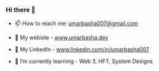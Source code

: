 ### Hi there 👋

- 📫 How to reach me: umarbasha007@gmail.com
- 🔭 My website - www.umarbasha.dev
- 💬 My LinkedIn - www.linkedin.com/in/umarbasha007

- 🌱 I’m currently learning - Web 3, HFT, System Designs
<!--
**umarbasha007/umarbasha007** is a ✨ _special_ ✨ repository because its `README.md` (this file) appears on your GitHub profile.

Here are some ideas to get you started:

- 🔭 I’m currently working on ...
- 🌱 I’m currently learning ...
- 👯 I’m looking to collaborate on ...
- 🤔 I’m looking for help with ...
- 💬 Ask me about ...

- 😄 Pronouns: ...
- ⚡ Fun fact: ...
-->
